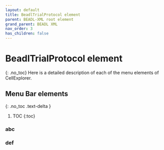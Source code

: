 ```yaml
---
layout: default
title: BeadlTrialProtocol element
parent: BEADL-XML root element
grand_parent: BEADL XML
nav_order: 3
has_children: false
---
```

# BeadlTrialProtocol element
{: .no_toc}
Here is a detailed description of each of the menu elements of CellExplorer. 

## Menu Bar elements
{: .no_toc .text-delta }

1. TOC
{:toc}

### abc

### def
